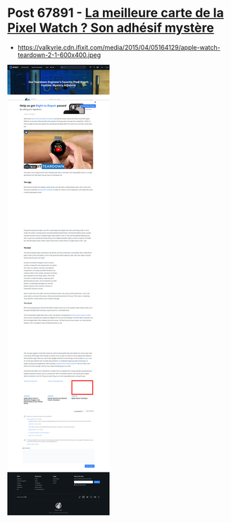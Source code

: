 # Post 67891 - [La meilleure carte de la Pixel Watch ? Son adhésif mystère](https://www.ifixit.com/News/67891/la-meilleure-carte-de-la-pixel-watch-son-adhesif-mystere)

- https://valkyrie.cdn.ifixit.com/media/2015/04/05164129/apple-watch-teardown-2-1-600x400.jpeg

![screencap](screenshots/437da955-32f5-4412-ba06-04996e06b301.png)
